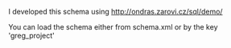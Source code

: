 I developed this schema using http://ondras.zarovi.cz/sql/demo/

You can load the schema either from schema.xml or by the key 'greg_project'
